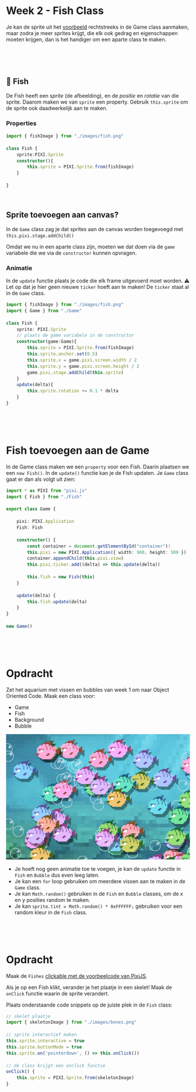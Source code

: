 # Week 2 - Fish Class

Je kan de sprite uit het [voorbeeld](https://pixijs.io/examples/#/sprite/basic.js) rechtstreeks in de Game class aanmaken, maar zodra je meer sprites krijgt, die elk ook gedrag en eigenschappen moeten krijgen, dan is het handiger om een aparte class te maken.

<br>
<br>
<br>

## 🐠 Fish

De Fish heeft een *sprite* (de afbeelding), en de *positie* en *rotatie* van die sprite. Daarom maken we van `sprite` een property. Gebruik `this.sprite` om de sprite ook daadwerkelijk aan te maken.

### Properties
```typescript
import { fishImage } from "./images/fish.png"

class Fish {
    sprite:PIXI.Sprite
    constructor(){
        this.sprite = PIXI.Sprite.from(fishImage)
    }

}
```
<Br>

## Sprite toevoegen aan canvas?

In de `Game` class zag je dat sprites aan de canvas worden toegevoegd met `this.pixi.stage.addChild()`

Omdat we nu in een aparte class zijn, moeten we dat doen via de `game` variabele die we via de `constructor` kunnen opvragen.

### Animatie

In de `update` functie plaats je code die elk frame uitgevoerd moet worden. ⚠️ Let op dat je hier geen nieuwe `ticker` hoeft aan te maken! De `ticker` staat al in de `Game` class.

```typescript
import { fishImage } from "./images/fish.png"
import { Game } from "./Game"

class Fish {
    sprite: PIXI.Sprite
    // plaats de game variabele in de constructor
    constructor(game:Game){
        this.sprite = PIXI.Sprite.from(fishImage)
        this.sprite.anchor.set(0.5)
        this.sprite.x = game.pixi.screen.width / 2
        this.sprite.y = game.pixi.screen.height / 2
        game.pixi.stage.addChild(this.sprite)
    }
    update(delta){
        this.sprite.rotation += 0.1 * delta
    }
}
```

<br>
<br>
<br>

# Fish toevoegen aan de Game

In de Game class maken we een `property` voor een Fish. Daarin plaatsen we een `new Fish()`. In de `update()` functie kan je de Fish updaten. Je `Game` class gaat er dan als volgt uit zien:
```typescript
import * as PIXI from "pixi.js"
import { Fish } from "./Fish"

export class Game {

    pixi: PIXI.Application
    Fish: Fish

    constructor() {
        const container = document.getElementById("container")!
        this.pixi = new PIXI.Application({ width: 900, height: 500 })
        container.appendChild(this.pixi.view)
        this.pixi.ticker.add((delta) => this.update(delta))

        this.fish = new Fish(this)
    }

    update(delta) {
        this.fish.update(delta)
    }
}

new Game()
```

<br>
<br>
<br>

# Opdracht

Zet het aquarium met vissen en bubbles van week 1 om naar Object Oriented Code. Maak een class voor:

- Game
- Fish
- Background
- Bubble

![fishes](../week1/opdracht.jpg)

- Je hoeft nog geen animatie toe te voegen, je kan de `update` functie in `Fish` en `Bubble` dus even leeg laten.
- Je kan een `for` loop gebruiken om meerdere vissen aan te maken in de `Game` class.
- Je kan `Math.random()` gebruiken in de `Fish` en `Bubble` classes, om de x en y posities random te maken.
- Je kan `sprite.tint = Math.random() * 0xFFFFFF;` gebruiken voor een random kleur in de `Fish` class.

<br>
<br>
<br>

# Opdracht

Maak de `Fishes` [clickable met de voorbeelcode van PixiJS](https://pixijs.io/examples/#/interaction/click.js). 

Als je op een Fish klikt, verander je het plaatje in een skelet! Maak de `onClick` functie waarin de sprite verandert.

Plaats onderstaande code snippets op de juiste plek in de `Fish` class:

```javascript
// skelet plaatje
import { skeletonImage } from "./images/bones.png"

// sprite interactief maken
this.sprite.interactive = true
this.sprite.buttonMode = true
this.sprite.on('pointerdown', () => this.onClick())

// de class krijgt een onclick functie
onClick() {
    this.sprite = PIXI.Sprite.from(skeletonImage)
}
```

